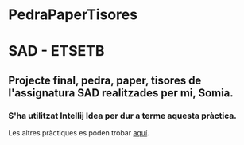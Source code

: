 # PedraPaperTisores

# SAD - ETSETB
## Projecte final, **pedra, paper, tisores** de l'assignatura SAD realitzades per mi, Somia.

### S'ha utilitzat Intellij Idea per dur a terme aquesta pràctica.
Les altres pràctiques es poden trobar [aquí](https://github.com/SomiaElGhazouani/SAD).
